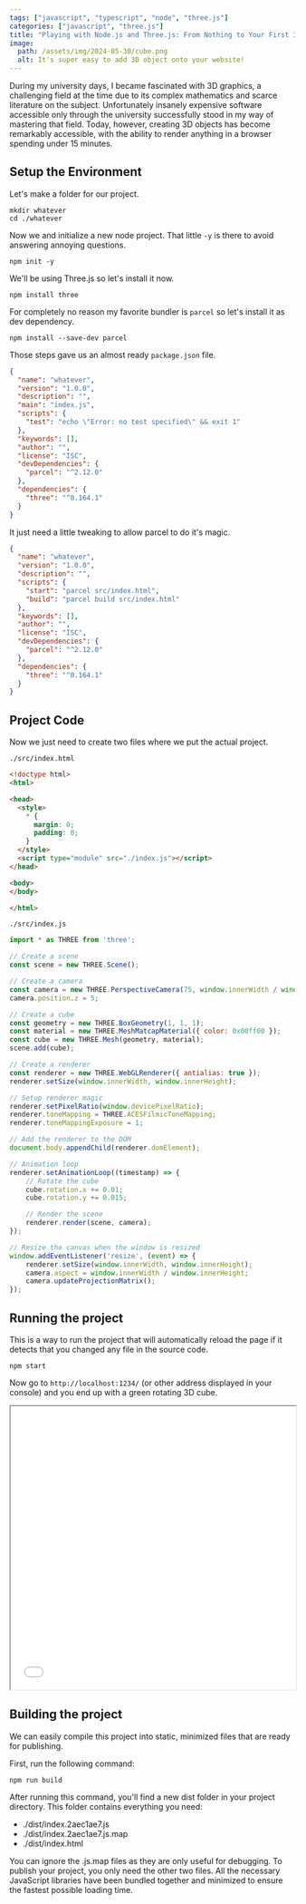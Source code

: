 ```yaml
---
tags: ["javascript", "typescript", "node", "three.js"]
categories: ["javascript", "three.js"]
title: "Playing with Node.js and Three.js: From Nothing to Your First 3D Web Project in 15 Minutes"
image:
  path: /assets/img/2024-05-30/cube.png
  alt: It's super easy to add 3D object onto your website!
---
```

During my university days, I became fascinated with 3D graphics, a challenging field at the time due to its complex mathematics and scarce literature on the subject. Unfortunately insanely expensive software accessible only through the university successfully stood in my way of mastering that field. Today, however, creating 3D objects has become remarkably accessible, with the ability to render anything in a browser spending under 15 minutes.

## Setup the Environment

Let's make a folder for our project.

```console
mkdir whatever
cd ./whatever
```

Now we and initialize a new node project. That little `-y` is there to avoid answering annoying questions.

```console
npm init -y
```

We'll be using Three.js so let's install it now.

```console
npm install three
```

For completely no reason my favorite bundler is `parcel` so let's install it as dev dependency. 

```console
npm install --save-dev parcel
```
Those steps gave us an almost ready `package.json` file.

```json
{
  "name": "whatever",
  "version": "1.0.0",
  "description": "",
  "main": "index.js",
  "scripts": {
    "test": "echo \"Error: no test specified\" && exit 1"
  },
  "keywords": [],
  "author": "",
  "license": "ISC",
  "devDependencies": {
    "parcel": "^2.12.0"
  },
  "dependencies": {
    "three": "^0.164.1"
  }
}
```
It just need a little tweaking to allow parcel to do it's magic.

```json
{
  "name": "whatever",
  "version": "1.0.0",
  "description": "",
  "scripts": {
    "start": "parcel src/index.html", 
    "build": "parcel build src/index.html"
  },
  "keywords": [],
  "author": "",
  "license": "ISC",
  "devDependencies": {
    "parcel": "^2.12.0"
  },
  "dependencies": {
    "three": "^0.164.1"
  }
}
```

## Project Code

Now we just need to create two files where we put the actual project.

 `./src/index.html`
```html
<!doctype html>
<html>

<head>
  <style>
    * {
      margin: 0;
      padding: 0;
    }
  </style>
  <script type="module" src="./index.js"></script>
</head>

<body>
</body>

</html>
```

`./src/index.js`
```javascript
import * as THREE from 'three';

// Create a scene
const scene = new THREE.Scene();

// Create a camera
const camera = new THREE.PerspectiveCamera(75, window.innerWidth / window.innerHeight, 0.1, 1000);
camera.position.z = 5;

// Create a cube
const geometry = new THREE.BoxGeometry(1, 1, 1);
const material = new THREE.MeshMatcapMaterial({ color: 0x00ff00 });
const cube = new THREE.Mesh(geometry, material);
scene.add(cube);

// Create a renderer
const renderer = new THREE.WebGLRenderer({ antialias: true });
renderer.setSize(window.innerWidth, window.innerHeight);

// Setup renderer magic
renderer.setPixelRatio(window.devicePixelRatio);
renderer.toneMapping = THREE.ACESFilmicToneMapping;
renderer.toneMappingExposure = 1;

// Add the renderer to the DOM
document.body.appendChild(renderer.domElement);

// Animation loop
renderer.setAnimationLoop((timestamp) => {
    // Rotate the cube
    cube.rotation.x += 0.01;
    cube.rotation.y += 0.015;

    // Render the scene
    renderer.render(scene, camera);
});

// Resize the canvas when the window is resized
window.addEventListener('resize', (event) => {
    renderer.setSize(window.innerWidth, window.innerHeight);
    camera.aspect = window.innerWidth / window.innerHeight;
    camera.updateProjectionMatrix();
});

```
## Running the project

This is a way to run the project that will automatically reload the page if it detects that you changed any file in the source code.

```console
npm start
```

Now go to `http://localhost:1234/` (or other address displayed in your console) and you end up with a green rotating 3D cube.

<iframe src="/assets/show/2024-05-30/cube.html" width="100%" height="500px"></iframe>

## Building the project

We can easily compile this project into static, minimized files that are ready for publishing.

First, run the following command:

```console
npm run build
```

After running this command, you'll find a new dist folder in your project directory. This folder contains everything you need:

- ./dist/index.2aec1ae7.js
- ./dist/index.2aec1ae7.js.map
- ./dist/index.html

You can ignore the .js.map files as they are only useful for debugging. To publish your project, you only need the other two files. All the necessary JavaScript libraries have been bundled together and minimized to ensure the fastest possible loading time.